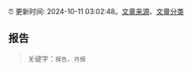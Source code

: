 :alarm_clock: 更新时间: 2024-10-11 03:02:48。[文章来源](/README.md)、[文章分类](/TAGS.md)

## 报告


> 关键字：`报告`、`月报`



